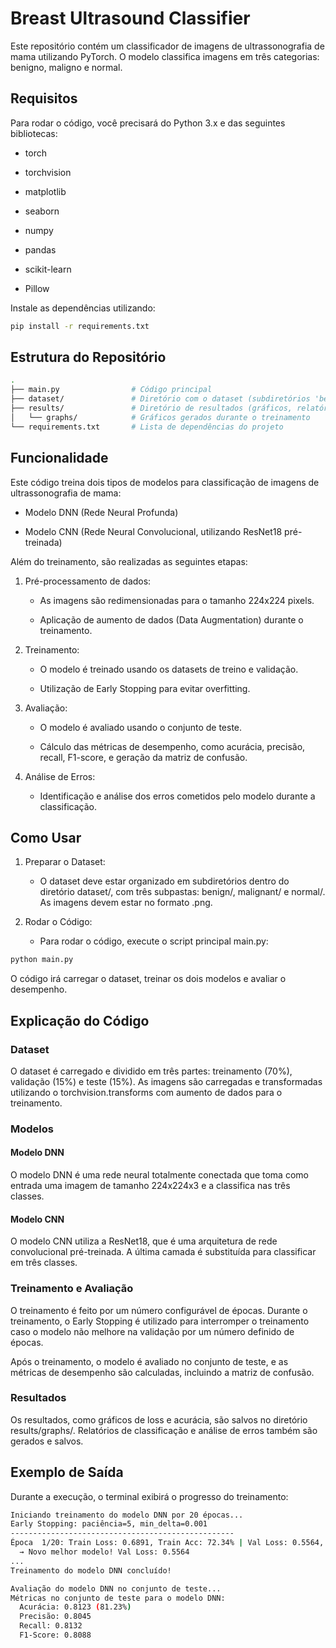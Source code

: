 # Breast Ultrasound Classifier

Este repositório contém um classificador de imagens de ultrassonografia de mama utilizando PyTorch. O modelo classifica imagens em três categorias: benigno, maligno e normal.

## Requisitos

Para rodar o código, você precisará do Python 3.x e das seguintes bibliotecas:

- torch
 
- torchvision
 
- matplotlib
 
- seaborn
 
- numpy
 
- pandas
 
- scikit-learn
 
- Pillow
 
Instale as dependências utilizando:
```bash
pip install -r requirements.txt
```

## Estrutura do Repositório

```bash
.
├── main.py                # Código principal
├── dataset/               # Diretório com o dataset (subdiretórios 'benign', 'malignant', 'normal')
├── results/               # Diretório de resultados (gráficos, relatórios, matrizes de confusão)
│   └── graphs/            # Gráficos gerados durante o treinamento
└── requirements.txt       # Lista de dependências do projeto
```

## Funcionalidade

Este código treina dois tipos de modelos para classificação de imagens de ultrassonografia de mama:

- Modelo DNN (Rede Neural Profunda)

- Modelo CNN (Rede Neural Convolucional, utilizando ResNet18 pré-treinada)



Além do treinamento, são realizadas as seguintes etapas:

1. Pré-processamento de dados:

    - As imagens são redimensionadas para o tamanho 224x224 pixels.

    - Aplicação de aumento de dados (Data Augmentation) durante o treinamento.

2. Treinamento:

    - O modelo é treinado usando os datasets de treino e validação.

    - Utilização de Early Stopping para evitar overfitting.

3. Avaliação:

    - O modelo é avaliado usando o conjunto de teste.

    - Cálculo das métricas de desempenho, como acurácia, precisão, recall, F1-score, e geração da matriz de confusão.

4. Análise de Erros:

    - Identificação e análise dos erros cometidos pelo modelo durante a classificação.


## Como Usar

1. Preparar o Dataset:

    - O dataset deve estar organizado em subdiretórios dentro do diretório dataset/, com três subpastas: benign/, malignant/ e normal/. As imagens devem estar no formato .png.

1. Rodar o Código:

    - Para rodar o código, execute o script principal main.py:
```bash
python main.py
```
O código irá carregar o dataset, treinar os dois modelos e avaliar o desempenho.


## Explicação do Código

### Dataset

O dataset é carregado e dividido em três partes: treinamento (70%), validação (15%) e teste (15%). As imagens são carregadas e transformadas utilizando o torchvision.transforms com aumento de dados para o treinamento.

### Modelos
#### Modelo DNN

O modelo DNN é uma rede neural totalmente conectada que toma como entrada uma imagem de tamanho 224x224x3 e a classifica nas três classes.

#### Modelo CNN

O modelo CNN utiliza a ResNet18, que é uma arquitetura de rede convolucional pré-treinada. A última camada é substituída para classificar em três classes.

### Treinamento e Avaliação

O treinamento é feito por um número configurável de épocas. Durante o treinamento, o Early Stopping é utilizado para interromper o treinamento caso o modelo não melhore na validação por um número definido de épocas.

Após o treinamento, o modelo é avaliado no conjunto de teste, e as métricas de desempenho são calculadas, incluindo a matriz de confusão.

### Resultados

Os resultados, como gráficos de loss e acurácia, são salvos no diretório results/graphs/. Relatórios de classificação e análise de erros também são gerados e salvos.

## Exemplo de Saída

Durante a execução, o terminal exibirá o progresso do treinamento:
```bash
Iniciando treinamento do modelo DNN por 20 épocas...
Early Stopping: paciência=5, min_delta=0.001
--------------------------------------------------
Época  1/20: Train Loss: 0.6891, Train Acc: 72.34% | Val Loss: 0.5564, Val Acc: 79.15%
  → Novo melhor modelo! Val Loss: 0.5564
...
Treinamento do modelo DNN concluído!

Avaliação do modelo DNN no conjunto de teste...
Métricas no conjunto de teste para o modelo DNN:
  Acurácia: 0.8123 (81.23%)
  Precisão: 0.8045
  Recall: 0.8132
  F1-Score: 0.8088
```